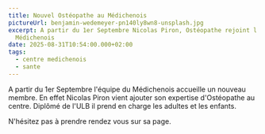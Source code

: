 ```yaml
---
title: Nouvel Ostéopathe au Médichenois
pictureUrl: benjamin-wedemeyer-pn140ly8wn8-unsplash.jpg
excerpt: A partir du 1er Septembre Nicolas Piron, Ostéopathe rejoint l'équipe du
  Médichenois
date: 2025-08-31T10:54:00.000+02:00
tags:
  - centre medichenois
  - sante
---
```

A partir du 1er Septembre l'équipe du Médichenois accueille un nouveau membre. En effet Nicolas Piron vient ajouter son expertise d'Ostéopathe au centre. Diplômé de l'ULB il prend en charge les adultes et les enfants. 

N'hésitez pas à prendre rendez vous sur sa page.
